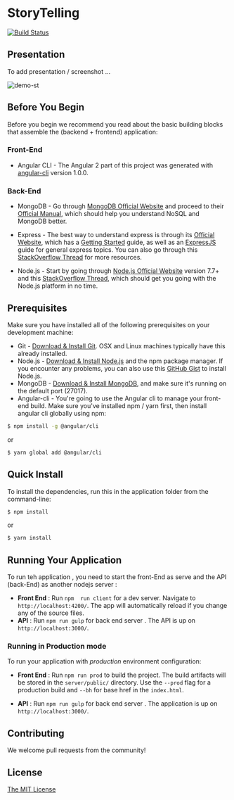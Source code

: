 # StoryTelling

[![Build Status](https://travis-ci.org/weareopensource/storytelling.svg?branch=master)](https://travis-ci.org/weareopensource/storytelling)


## Presentation 

To add presentation / screenshot ...

![demo-st](https://user-images.githubusercontent.com/3341461/27769855-9fb89262-5f33-11e7-9cb1-86afd955076b.gif)



## Before You Begin

Before you begin we recommend you read about the basic building blocks that assemble the (backend + frontend) application:

### Front-End

* Angular CLI - The Angular 2 part of this project was generated with [angular-cli](https://github.com/angular/angular-cli)   version 1.0.0.

### Back-End

* MongoDB - Go through [MongoDB Official Website](http://mongodb.org/) and proceed to their [Official Manual](http://docs.mongodb.org/manual/), which should help you understand NoSQL and MongoDB better.

* Express - The best way to understand express is through its [Official Website](http://expressjs.com/), which has a [Getting Started](http://expressjs.com/starter/installing.html) guide, as well as an [ExpressJS](http://expressjs.com/en/guide/routing.html) guide for general express topics. You can also go through this [StackOverflow Thread](http://stackoverflow.com/questions/8144214/learning-express-for-node-js) for more resources.

* Node.js - Start by going through [Node.js Official Website](http://nodejs.org/) version 7.7+ and this [StackOverflow Thread](http://stackoverflow.com/questions/2353818/how-do-i-get-started-with-node-js), which should get you going with the Node.js platform in no time.

## Prerequisites

Make sure you have installed all of the following prerequisites on your development machine:

* Git - [Download & Install Git](https://git-scm.com/downloads). OSX and Linux machines typically have this already installed.
* Node.js - [Download & Install Node.js](https://nodejs.org/en/download/) and the npm package manager. If you encounter any problems, you can also use this [GitHub Gist](https://gist.github.com/isaacs/579814) to install Node.js.
* MongoDB - [Download & Install MongoDB](http://www.mongodb.org/downloads), and make sure it's running on the default port (27017).
* Angular-cli  - You're going to use the Angular cli to manage your front-end build. Make sure you've installed npm / yarn first, then install angular cli globally using npm:

```bash
$ npm install -g @angular/cli
```

or

```bash
$ yarn global add @angular/cli
```

## Quick Install

To install the dependencies, run this in the application folder from the command-line:

```bash
$ npm install
```
or 
```bash
$ yarn install
```

## Running Your Application
   To run teh application , you need to start the front-End as serve and the API (back-End) as another nodejs server :
* **Front End** : Run `npm  run client` for a dev server. Navigate to `http://localhost:4200/`. The app will automatically reload if you change any of the source files.
* **API** :  Run `npm run gulp` for back end server . The API is up on `http://localhost:3000/`.

### Running in Production mode
   To run your application with *production* environment configuration:

* **Front End** : Run `npm run prod` to build the project. The build artifacts will be stored in the `server/public/` directory. Use the `--prod` flag for a production build and `--bh` for base href in the `index.html`.

* **API** :  Run `npm run gulp` for back end server . The application is up on `http://localhost:3000/`.

## Contributing
We welcome pull requests from the community!

## License
[The MIT License](LICENSE.md)
